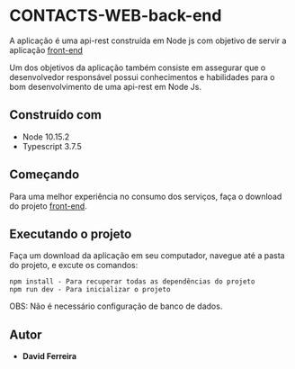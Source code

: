 # CONTACTS-WEB-back-end

A aplicação é uma api-rest construída em Node js com objetivo de servir a aplicação [front-end](https://github.com/DavidFerreiraM1/contacts-web-front-end)

Um dos objetivos da aplicação também consiste em assegurar que o desenvolvedor responsável possui conhecimentos e habilidades para o bom desenvolvimento de uma api-rest em Node Js.

## Construído com 

* Node 10.15.2
* Typescript 3.7.5

## Começando

Para uma melhor experiência no consumo dos serviços, faça o download do projeto [front-end](https://github.com/DavidFerreiraM1/contacts-web-front-end). 

## Executando o projeto

Faça um download da aplicação em seu computador, navegue até a pasta do projeto, e excute os comandos: 

```
npm install - Para recuperar todas as dependências do projeto
npm run dev - Para inicializar o projeto
````
OBS: Não é necessário configuração de banco de dados.

## Autor

* **David Ferreira**

